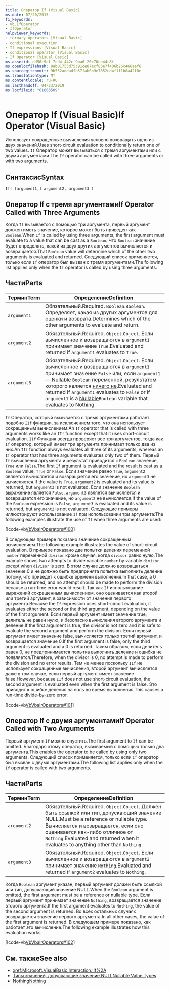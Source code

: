 ```yaml
---
title: Оператор If (Visual Basic)
ms.date: 07/20/2015
f1_keywords:
- vb.IfOperator
- IfOperator
helpviewer_keywords:
- ternary operators [Visual Basic]
- conditional execution
- If expressions [Visual Basic]
- conditional operator [Visual Basic]
- If Operator [Visual Basic]
ms.assetid: dd56c9df-7cd4-442c-9ba6-20c70ee44c8f
ms.openlocfilehash: 9ab01755d75c91ce87acf83e7f406b26c466aef6
ms.sourcegitcommit: 9b552addadfb57fab0b9e7852ed4f1f1b8a42f8e
ms.translationtype: MT
ms.contentlocale: ru-RU
ms.lasthandoff: 04/23/2019
ms.locfileid: "61663509"
---
```

# <a name="if-operator-visual-basic"></a><span data-ttu-id="5a8c5-102">Оператор If (Visual Basic)</span><span class="sxs-lookup"><span data-stu-id="5a8c5-102">If Operator (Visual Basic)</span></span>
<span data-ttu-id="5a8c5-103">Использует сокращенные вычисления условно возвращать одно из двух значений.</span><span class="sxs-lookup"><span data-stu-id="5a8c5-103">Uses short-circuit evaluation to conditionally return one of two values.</span></span> <span data-ttu-id="5a8c5-104">`If` Оператор может вызываться с тремя аргументами или с двумя аргументами.</span><span class="sxs-lookup"><span data-stu-id="5a8c5-104">The `If` operator can be called with three arguments or with two arguments.</span></span>  
  
## <a name="syntax"></a><span data-ttu-id="5a8c5-105">Синтаксис</span><span class="sxs-lookup"><span data-stu-id="5a8c5-105">Syntax</span></span>  
  
```  
If( [argument1,] argument2, argument3 )  
```  
  
## <a name="if-operator-called-with-three-arguments"></a><span data-ttu-id="5a8c5-106">Оператор If с тремя аргументами</span><span class="sxs-lookup"><span data-stu-id="5a8c5-106">If Operator Called with Three Arguments</span></span>  
 <span data-ttu-id="5a8c5-107">Когда `If` вызывается с помощью три аргумента, первый аргумент должен иметь значение, которое может быть приведен как `Boolean`.</span><span class="sxs-lookup"><span data-stu-id="5a8c5-107">When `If` is called by using three arguments, the first argument must evaluate to a value that can be cast as a `Boolean`.</span></span> <span data-ttu-id="5a8c5-108">Что `Boolean` значение будет определять, какой из двух других аргументов вычисляется и возвращается.</span><span class="sxs-lookup"><span data-stu-id="5a8c5-108">That `Boolean` value will determine which of the other two arguments is evaluated and returned.</span></span> <span data-ttu-id="5a8c5-109">Следующий список применяется, только если `If` оператор был вызван с тремя аргументами.</span><span class="sxs-lookup"><span data-stu-id="5a8c5-109">The following list applies only when the `If` operator is called by using three arguments.</span></span>  
  
## <a name="parts"></a><span data-ttu-id="5a8c5-110">Части</span><span class="sxs-lookup"><span data-stu-id="5a8c5-110">Parts</span></span>  
  
|<span data-ttu-id="5a8c5-111">Термин</span><span class="sxs-lookup"><span data-stu-id="5a8c5-111">Term</span></span>|<span data-ttu-id="5a8c5-112">Определение</span><span class="sxs-lookup"><span data-stu-id="5a8c5-112">Definition</span></span>|  
|---|---|  
|`argument1`|<span data-ttu-id="5a8c5-113">Обязательный.</span><span class="sxs-lookup"><span data-stu-id="5a8c5-113">Required.</span></span> <span data-ttu-id="5a8c5-114">`Boolean`.</span><span class="sxs-lookup"><span data-stu-id="5a8c5-114">`Boolean`.</span></span> <span data-ttu-id="5a8c5-115">Определяет, какая из других аргументов для оценки и возврата.</span><span class="sxs-lookup"><span data-stu-id="5a8c5-115">Determines which of the other arguments to evaluate and return.</span></span>|  
|`argument2`|<span data-ttu-id="5a8c5-116">Обязательный.</span><span class="sxs-lookup"><span data-stu-id="5a8c5-116">Required.</span></span> <span data-ttu-id="5a8c5-117">`Object`.</span><span class="sxs-lookup"><span data-stu-id="5a8c5-117">`Object`.</span></span> <span data-ttu-id="5a8c5-118">Если вычисленное и возвращаются в `argument1` принимает значение `True`.</span><span class="sxs-lookup"><span data-stu-id="5a8c5-118">Evaluated and returned if `argument1` evaluates to `True`.</span></span>|  
|`argument3`|<span data-ttu-id="5a8c5-119">Обязательный.</span><span class="sxs-lookup"><span data-stu-id="5a8c5-119">Required.</span></span> <span data-ttu-id="5a8c5-120">`Object`.</span><span class="sxs-lookup"><span data-stu-id="5a8c5-120">`Object`.</span></span> <span data-ttu-id="5a8c5-121">Если вычисленное и возвращаются в `argument1` принимает значение `False` или, если `argument1` — [Nullable](../../../visual-basic/programming-guide/language-features/data-types/nullable-value-types.md) `Boolean` переменной, результатом которого является [ничего не](../../../visual-basic/language-reference/nothing.md).</span><span class="sxs-lookup"><span data-stu-id="5a8c5-121">Evaluated and returned if `argument1` evaluates to `False` or if `argument1` is a [Nullable](../../../visual-basic/programming-guide/language-features/data-types/nullable-value-types.md)`Boolean` variable that evaluates to [Nothing](../../../visual-basic/language-reference/nothing.md).</span></span>|  
  
 <span data-ttu-id="5a8c5-122">`If` Оператор, который вызывается с тремя аргументами работает подобно `IIf` функции, за исключением того, что она использует сокращенным вычислением.</span><span class="sxs-lookup"><span data-stu-id="5a8c5-122">An `If` operator that is called with three arguments works like an `IIf` function except that it uses short-circuit evaluation.</span></span> <span data-ttu-id="5a8c5-123">`IIf` Функция всегда проверяет все три аргументов, тогда как `If` оператор, который имеет три аргумента принимает только два из них.</span><span class="sxs-lookup"><span data-stu-id="5a8c5-123">An `IIf` function always evaluates all three of its arguments, whereas an `If` operator that has three arguments evaluates only two of them.</span></span> <span data-ttu-id="5a8c5-124">Первый `If` вычисления аргумента и результат приводится к `Boolean` значение, `True` или `False`.</span><span class="sxs-lookup"><span data-stu-id="5a8c5-124">The first `If` argument is evaluated and the result is cast as a `Boolean` value, `True` or `False`.</span></span> <span data-ttu-id="5a8c5-125">Если значение равно `True`, `argument2` является вычисляется и возвращается его значение, но `argument3` не вычисляется.</span><span class="sxs-lookup"><span data-stu-id="5a8c5-125">If the value is `True`, `argument2` is evaluated and its value is returned, but `argument3` is not evaluated.</span></span> <span data-ttu-id="5a8c5-126">Если значение `Boolean` выражение является `False`, `argument3` является вычисляется и возвращается его значение, но `argument2` не вычисляется.</span><span class="sxs-lookup"><span data-stu-id="5a8c5-126">If the value of the `Boolean` expression is `False`, `argument3` is evaluated and its value is returned, but `argument2` is not evaluated.</span></span> <span data-ttu-id="5a8c5-127">Следующие примеры иллюстрируют использование `If` при использовании три аргумента:</span><span class="sxs-lookup"><span data-stu-id="5a8c5-127">The following examples illustrate the use of `If` when three arguments are used:</span></span>  
  
 [!code-vb[VbVbalrOperators#100](~/samples/snippets/visualbasic/VS_Snippets_VBCSharp/VbVbalrOperators/VB/Class4.vb#100)]  
  
 <span data-ttu-id="5a8c5-128">В следующем примере показано значение сокращенным вычислением.</span><span class="sxs-lookup"><span data-stu-id="5a8c5-128">The following example illustrates the value of short-circuit evaluation.</span></span> <span data-ttu-id="5a8c5-129">В примере показано две попытки деления переменной `number` переменной `divisor` кроме случая, когда `divisor` равно нулю.</span><span class="sxs-lookup"><span data-stu-id="5a8c5-129">The example shows two attempts to divide variable `number` by variable `divisor` except when `divisor` is zero.</span></span> <span data-ttu-id="5a8c5-130">В этом случае должно возвращаться значение 0 и не должно быть предпринята попытка выполнить деление потому, что приведет к ошибке времени выполнения.</span><span class="sxs-lookup"><span data-stu-id="5a8c5-130">In that case, a 0 should be returned, and no attempt should be made to perform the division because a run-time error would result.</span></span> <span data-ttu-id="5a8c5-131">Так как `If` использование выражений сокращенным вычислением, оно оценивается как второй или третий аргумент, в зависимости от значения первого аргумента.</span><span class="sxs-lookup"><span data-stu-id="5a8c5-131">Because the `If` expression uses short-circuit evaluation, it evaluates either the second or the third argument, depending on the value of the first argument.</span></span> <span data-ttu-id="5a8c5-132">Если первый аргумент имеет значение true, делитель не равен нулю, и безопасно вычисления второго аргумента и деление.</span><span class="sxs-lookup"><span data-stu-id="5a8c5-132">If the first argument is true, the divisor is not zero and it is safe to evaluate the second argument and perform the division.</span></span> <span data-ttu-id="5a8c5-133">Если первый аргумент имеет значение false, вычисляется только третий аргумент, и возвращается значение 0.</span><span class="sxs-lookup"><span data-stu-id="5a8c5-133">If the first argument is false, only the third argument is evaluated and a 0 is returned.</span></span> <span data-ttu-id="5a8c5-134">Таким образом, если делитель равен 0, не предпринимается попытка выполнить деление и ошибка не появляется.</span><span class="sxs-lookup"><span data-stu-id="5a8c5-134">Therefore, when the divisor is 0, no attempt is made to perform the division and no error results.</span></span> <span data-ttu-id="5a8c5-135">Тем не менее поскольку `IIf` не использует сокращенные вычисления, второй аргумент вычисляется даже в том случае, если первый аргумент имеет значение false.</span><span class="sxs-lookup"><span data-stu-id="5a8c5-135">However, because `IIf` does not use short-circuit evaluation, the second argument is evaluated even when the first argument is false.</span></span> <span data-ttu-id="5a8c5-136">Это приводит к ошибке деления на ноль во время выполнения.</span><span class="sxs-lookup"><span data-stu-id="5a8c5-136">This causes a run-time divide-by-zero error.</span></span>  
  
 [!code-vb[VbVbalrOperators#101](~/samples/snippets/visualbasic/VS_Snippets_VBCSharp/VbVbalrOperators/VB/Class4.vb#101)]  
  
## <a name="if-operator-called-with-two-arguments"></a><span data-ttu-id="5a8c5-137">Оператор If с двумя аргументами</span><span class="sxs-lookup"><span data-stu-id="5a8c5-137">If Operator Called with Two Arguments</span></span>  
 <span data-ttu-id="5a8c5-138">Первый аргумент `If` можно опустить.</span><span class="sxs-lookup"><span data-stu-id="5a8c5-138">The first argument to `If` can be omitted.</span></span> <span data-ttu-id="5a8c5-139">Благодаря этому оператор, вызываемый с помощью только два аргумента.</span><span class="sxs-lookup"><span data-stu-id="5a8c5-139">This enables the operator to be called by using only two arguments.</span></span> <span data-ttu-id="5a8c5-140">Следующий список применяется, только если `If` оператор был вызван с двумя аргументами.</span><span class="sxs-lookup"><span data-stu-id="5a8c5-140">The following list applies only when the `If` operator is called with two arguments.</span></span>  
  
## <a name="parts"></a><span data-ttu-id="5a8c5-141">Части</span><span class="sxs-lookup"><span data-stu-id="5a8c5-141">Parts</span></span>  
  
|<span data-ttu-id="5a8c5-142">Термин</span><span class="sxs-lookup"><span data-stu-id="5a8c5-142">Term</span></span>|<span data-ttu-id="5a8c5-143">Определение</span><span class="sxs-lookup"><span data-stu-id="5a8c5-143">Definition</span></span>|  
|---|---|  
|`argument2`|<span data-ttu-id="5a8c5-144">Обязательный.</span><span class="sxs-lookup"><span data-stu-id="5a8c5-144">Required.</span></span> <span data-ttu-id="5a8c5-145">`Object`.</span><span class="sxs-lookup"><span data-stu-id="5a8c5-145">`Object`.</span></span> <span data-ttu-id="5a8c5-146">Должен быть ссылкой или тип, допускающий значение NULL.</span><span class="sxs-lookup"><span data-stu-id="5a8c5-146">Must be a reference or nullable type.</span></span> <span data-ttu-id="5a8c5-147">Вычисляется и возвращается, если оно оценивается как-либо отличное от `Nothing`.</span><span class="sxs-lookup"><span data-stu-id="5a8c5-147">Evaluated and returned when it evaluates to anything other than `Nothing`.</span></span>|  
|`argument3`|<span data-ttu-id="5a8c5-148">Обязательный.</span><span class="sxs-lookup"><span data-stu-id="5a8c5-148">Required.</span></span> <span data-ttu-id="5a8c5-149">`Object`.</span><span class="sxs-lookup"><span data-stu-id="5a8c5-149">`Object`.</span></span> <span data-ttu-id="5a8c5-150">Если вычисленное и возвращаются в `argument2` принимает значение `Nothing`.</span><span class="sxs-lookup"><span data-stu-id="5a8c5-150">Evaluated and returned if `argument2` evaluates to `Nothing`.</span></span>|  
  
 <span data-ttu-id="5a8c5-151">Когда `Boolean` аргумент указан, первый аргумент должен быть ссылкой или тип, допускающий значение NULL.</span><span class="sxs-lookup"><span data-stu-id="5a8c5-151">When the `Boolean` argument is omitted, the first argument must be a reference or nullable type.</span></span> <span data-ttu-id="5a8c5-152">Если первый аргумент принимает значение `Nothing`, возвращается значение второго аргумента.</span><span class="sxs-lookup"><span data-stu-id="5a8c5-152">If the first argument evaluates to `Nothing`, the value of the second argument is returned.</span></span> <span data-ttu-id="5a8c5-153">Во всех остальных случаях возвращается значение первого аргумента.</span><span class="sxs-lookup"><span data-stu-id="5a8c5-153">In all other cases, the value of the first argument is returned.</span></span> <span data-ttu-id="5a8c5-154">В следующем примере показано, как работает это вычисление.</span><span class="sxs-lookup"><span data-stu-id="5a8c5-154">The following example illustrates how this evaluation works.</span></span>  
  
 [!code-vb[VbVbalrOperators#102](~/samples/snippets/visualbasic/VS_Snippets_VBCSharp/VbVbalrOperators/VB/Class4.vb#102)]  
  
## <a name="see-also"></a><span data-ttu-id="5a8c5-155">См. также</span><span class="sxs-lookup"><span data-stu-id="5a8c5-155">See also</span></span>

- <xref:Microsoft.VisualBasic.Interaction.IIf%2A>
- [<span data-ttu-id="5a8c5-156">Типы значений, допускающие значение NULL</span><span class="sxs-lookup"><span data-stu-id="5a8c5-156">Nullable Value Types</span></span>](../../../visual-basic/programming-guide/language-features/data-types/nullable-value-types.md)
- [<span data-ttu-id="5a8c5-157">Nothing</span><span class="sxs-lookup"><span data-stu-id="5a8c5-157">Nothing</span></span>](../../../visual-basic/language-reference/nothing.md)
